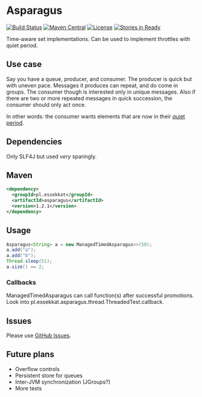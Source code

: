 # Asparagus
[![Build Status](https://travis-ci.org/ekamil/asparagus.svg)](https://travis-ci.org/ekamil/asparagus)
[![Maven Central](https://img.shields.io/maven-central/v/pl.essekkat/asparagus.svg)](http://search.maven.org/#search%7Cga%7C1%7Cg%3A%22pl.essekkat%22%20AND%20a%3A%22asparagus%22)
[![License](https://img.shields.io/github/license/ekamil/asparagus.svg)](http://ekamil.mit-license.org/)
[![Stories in Ready](https://badge.waffle.io/ekamil/asparagus.svg?label=ready&title=Ready)](http://waffle.io/ekamil/asparagus)

Time-aware set implementations. Can be used to implement throttles with quiet period.

## Use case

Say you have a queue, producer, and consumer. The producer is quick but with uneven pace.
Messages it produces can repeat, and do come in groups.
The consumer though is interested only in unique messages.
Also if there are two or more repeated messages in quick succession, the consumer should only act once.

In other words: the consumer wants elements that are now in their [quiet period](http://jenkins-ci.org/content/quiet-period-feature).

## Dependencies

Only SLF4J but used *very* sparingly.

## Maven

~~~ xml
<dependency>
  <groupId>pl.essekkat</groupId>
  <artifactId>asparagus</artifactId>
  <version>1.2.1</version>
</dependency>
~~~

## Usage

~~~~ java
Asparagus<String> a = new ManagedTimedAsparagus<>(50);
a.add("a");
a.add("b");
Thread.sleep(51);
a.size() == 2;
~~~~

### Callbacks

ManagedTimedAsparagus can call function(s) after successful promotions.
Look into pl.essekkat.asparagus.thread.ThreadedTest.callback.

## Issues

Please use [GitHub Issues](https://github.com/ekamil/asparagus/issues).

## Future plans

 * Overflow controls
 * Persistent store for queues
 * Inter-JVM synchronization (JGroups?)
 * More tests
